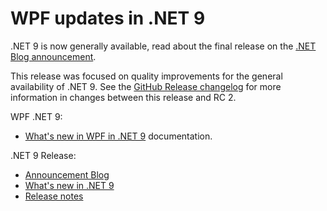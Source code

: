 # WPF updates in .NET 9

.NET 9 is now generally available, read about the final release on the [.NET Blog announcement](https://aka.ms/dotnet9).

This release was focused on quality improvements for the general availability of .NET 9. See the [GitHub Release changelog](https://github.com/dotnet/wpf/compare/v9.0.0-rc.2.24474.3...v9.0.0) for more information in changes between this release and RC 2.

WPF .NET 9:

* [What's new in WPF in .NET 9](https://learn.microsoft.com/dotnet/desktop/wpf/whats-new/net90) documentation.

.NET 9 Release:

* [Announcement Blog](https://aka.ms/dotnet9)
* [What's new in .NET 9](https://learn.microsoft.com/dotnet/core/whats-new/dotnet-9/overview)
* [Release notes](README.md)
